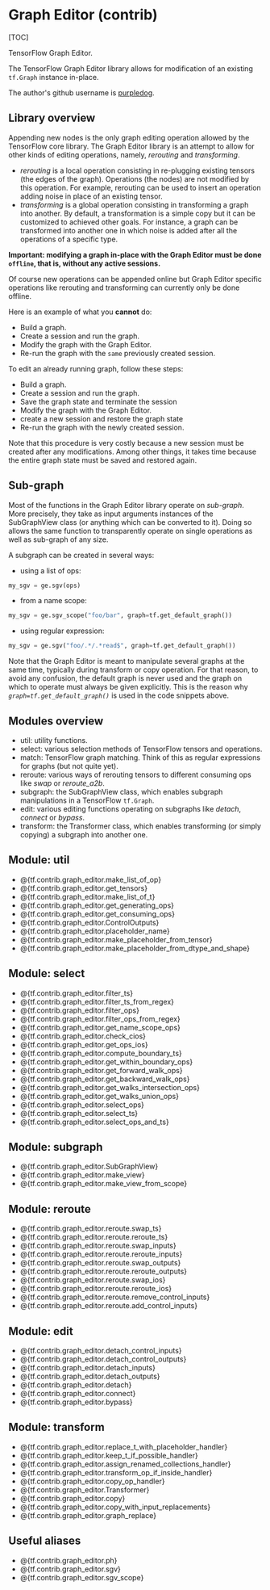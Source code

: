 # Graph Editor (contrib)
[TOC]

TensorFlow Graph Editor.

The TensorFlow Graph Editor library allows for modification of an existing
`tf.Graph` instance in-place.

The author's github username is [purpledog](https://github.com/purpledog).

## Library overview

Appending new nodes is the only graph editing operation allowed by the
TensorFlow core library. The Graph Editor library is an attempt to allow for
other kinds of editing operations, namely, *rerouting* and *transforming*.

* *rerouting* is a local operation consisting in re-plugging existing tensors
  (the edges of the graph). Operations (the nodes) are not modified by this
  operation. For example, rerouting can be used to insert an operation adding
  noise in place of an existing tensor.
* *transforming* is a global operation consisting in transforming a graph into
  another. By default, a transformation is a simple copy but it can be
  customized to achieved other goals. For instance, a graph can be transformed
  into another one in which noise is added after all the operations of a
  specific type.

**Important: modifying a graph in-place with the Graph Editor must be done
`offline`, that is, without any active sessions.**

Of course new operations can be appended online but Graph Editor specific
operations like rerouting and transforming can currently only be done offline.

Here is an example of what you **cannot** do:

* Build a graph.
* Create a session and run the graph.
* Modify the graph with the Graph Editor.
* Re-run the graph with the `same` previously created session.

To edit an already running graph, follow these steps:

* Build a graph.
* Create a session and run the graph.
* Save the graph state and terminate the session
* Modify the graph with the Graph Editor.
* create a new session and restore the graph state
* Re-run the graph with the newly created session.

Note that this procedure is very costly because a new session must be created
after any modifications. Among other things, it takes time because the entire
graph state must be saved and restored again.

## Sub-graph

Most of the functions in the Graph Editor library operate on *sub-graph*.
More precisely, they take as input arguments instances of the SubGraphView class
(or anything which can be converted to it). Doing so allows the same function
to transparently operate on single operations as well as sub-graph of any size.

A subgraph can be created in several ways:

* using a list of ops:

```python
my_sgv = ge.sgv(ops)
```

* from a name scope:

```python
my_sgv = ge.sgv_scope("foo/bar", graph=tf.get_default_graph())
```

* using regular expression:

```python
my_sgv = ge.sgv("foo/.*/.*read$", graph=tf.get_default_graph())
```

Note that the Graph Editor is meant to manipulate several graphs at the same
time, typically during transform or copy operation. For that reason,
to avoid any confusion, the default graph is never used and the graph on
which to operate must always be given explicitly. This is the reason why
*`graph=tf.get_default_graph()`* is used in the code snippets above.

## Modules overview

* util: utility functions.
* select: various selection methods of TensorFlow tensors and operations.
* match: TensorFlow graph matching. Think of this as regular expressions for
  graphs (but not quite yet).
* reroute: various ways of rerouting tensors to different consuming ops like
  *swap* or *reroute_a2b*.
* subgraph: the SubGraphView class, which enables subgraph manipulations in a
  TensorFlow `tf.Graph`.
* edit: various editing functions operating on subgraphs like *detach*,
  *connect* or *bypass*.
* transform: the Transformer class, which enables transforming
  (or simply copying) a subgraph into another one.

## Module: util

*   @{tf.contrib.graph_editor.make_list_of_op}
*   @{tf.contrib.graph_editor.get_tensors}
*   @{tf.contrib.graph_editor.make_list_of_t}
*   @{tf.contrib.graph_editor.get_generating_ops}
*   @{tf.contrib.graph_editor.get_consuming_ops}
*   @{tf.contrib.graph_editor.ControlOutputs}
*   @{tf.contrib.graph_editor.placeholder_name}
*   @{tf.contrib.graph_editor.make_placeholder_from_tensor}
*   @{tf.contrib.graph_editor.make_placeholder_from_dtype_and_shape}

## Module: select

*   @{tf.contrib.graph_editor.filter_ts}
*   @{tf.contrib.graph_editor.filter_ts_from_regex}
*   @{tf.contrib.graph_editor.filter_ops}
*   @{tf.contrib.graph_editor.filter_ops_from_regex}
*   @{tf.contrib.graph_editor.get_name_scope_ops}
*   @{tf.contrib.graph_editor.check_cios}
*   @{tf.contrib.graph_editor.get_ops_ios}
*   @{tf.contrib.graph_editor.compute_boundary_ts}
*   @{tf.contrib.graph_editor.get_within_boundary_ops}
*   @{tf.contrib.graph_editor.get_forward_walk_ops}
*   @{tf.contrib.graph_editor.get_backward_walk_ops}
*   @{tf.contrib.graph_editor.get_walks_intersection_ops}
*   @{tf.contrib.graph_editor.get_walks_union_ops}
*   @{tf.contrib.graph_editor.select_ops}
*   @{tf.contrib.graph_editor.select_ts}
*   @{tf.contrib.graph_editor.select_ops_and_ts}

## Module: subgraph

*   @{tf.contrib.graph_editor.SubGraphView}
*   @{tf.contrib.graph_editor.make_view}
*   @{tf.contrib.graph_editor.make_view_from_scope}

## Module: reroute

*   @{tf.contrib.graph_editor.reroute.swap_ts}
*   @{tf.contrib.graph_editor.reroute.reroute_ts}
*   @{tf.contrib.graph_editor.reroute.swap_inputs}
*   @{tf.contrib.graph_editor.reroute.reroute_inputs}
*   @{tf.contrib.graph_editor.reroute.swap_outputs}
*   @{tf.contrib.graph_editor.reroute.reroute_outputs}
*   @{tf.contrib.graph_editor.reroute.swap_ios}
*   @{tf.contrib.graph_editor.reroute.reroute_ios}
*   @{tf.contrib.graph_editor.reroute.remove_control_inputs}
*   @{tf.contrib.graph_editor.reroute.add_control_inputs}

## Module: edit

*   @{tf.contrib.graph_editor.detach_control_inputs}
*   @{tf.contrib.graph_editor.detach_control_outputs}
*   @{tf.contrib.graph_editor.detach_inputs}
*   @{tf.contrib.graph_editor.detach_outputs}
*   @{tf.contrib.graph_editor.detach}
*   @{tf.contrib.graph_editor.connect}
*   @{tf.contrib.graph_editor.bypass}

## Module: transform

*   @{tf.contrib.graph_editor.replace_t_with_placeholder_handler}
*   @{tf.contrib.graph_editor.keep_t_if_possible_handler}
*   @{tf.contrib.graph_editor.assign_renamed_collections_handler}
*   @{tf.contrib.graph_editor.transform_op_if_inside_handler}
*   @{tf.contrib.graph_editor.copy_op_handler}
*   @{tf.contrib.graph_editor.Transformer}
*   @{tf.contrib.graph_editor.copy}
*   @{tf.contrib.graph_editor.copy_with_input_replacements}
*   @{tf.contrib.graph_editor.graph_replace}

## Useful aliases

*   @{tf.contrib.graph_editor.ph}
*   @{tf.contrib.graph_editor.sgv}
*   @{tf.contrib.graph_editor.sgv_scope}
